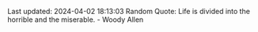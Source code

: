 Last updated: 2024-04-02 18:13:03
Random Quote: Life is divided into the horrible and the miserable. - Woody Allen